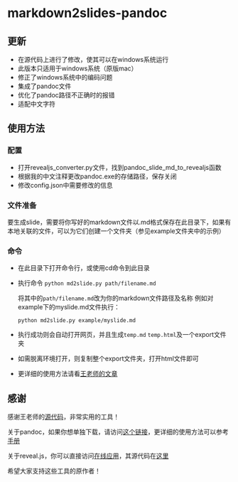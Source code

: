 # markdown2slides-pandoc

## 更新

- 在源代码上进行了修改，使其可以在windows系统运行
- 此版本只适用于windows系统（原版mac）
- 修正了windows系统中的编码问题
- 集成了pandoc文件
- 优化了pandoc路径不正确时的报错
- 适配中文字符

## 使用方法

### 配置

- 打开revealjs_converter.py文件，找到pandoc_slide_md_to_revealjs函数
- 根据我的中文注释更改pandoc.exe的存储路径，保存关闭
- 修改config.json中需要修改的信息

### 文件准备

要生成slide，需要将你写好的markdown文件以.md格式保存在此目录下，如果有本地关联的文件，可以为它们创建一个文件夹（参见example文件夹中的示例）

### 命令

- 在此目录下打开命令行，或使用cd命令到此目录

- 执行命令
  ``python md2slide.py path/filename.md``

  将其中的`path/filename.md`改为你的markdown文件路径及名称
  例如对example下的myslide.md文件执行：

  ```python md2slide.py example/myslide.md```

- 执行成功则会自动打开网页，并且生成`temp.md` `temp.html`及一个export文件夹

- 如需脱离环境打开，则复制整个export文件夹，打开html文件即可

- 更详细的使用方法请看[王老师的文章](https://sspai.com/post/57095)

## 感谢

感谢王老师的[源代码](https://github.com/wshuyi/markdown2slides)，非常实用的工具！

关于pandoc，如果你想单独下载，请访问[这个链接](https://github.com/jgm/pandoc)，更详细的使用方法可以参考[手册](https://pandoc.org/index.html)

关于reveal.js，你可以直接访问[在线应用](https://slides.com/?ref=github)，其源代码在[这里](https://github.com/hakimel/reveal.js)

希望大家支持这些工具的原作者！
